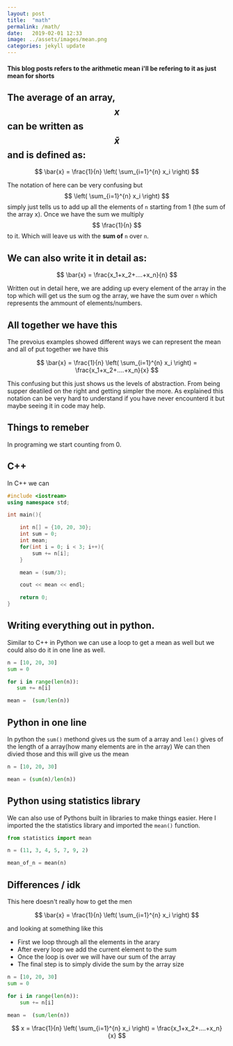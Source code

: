 ```yaml
---
layout: post
title:  "math"
permalink: /math/
date:   2019-02-01 12:33
image: ../assets/images/mean.png
categories: jekyll update
---
```



#### This blog posts refers to the arithmetic mean i'll be refering to it as just mean for shorts

## The average of an array, $$ x $$ can be written as $$ \bar{x} $$ and is defined as: 

$$ \bar{x} = \frac{1}{n} \left( \sum_{i=1}^{n} x_i \right) $$ 

The notation of here can be very confusing but $$  \left( \sum_{i=1}^{n} x_i \right)  $$ simply just tells us to
add up all the elements of `n` starting from 1 (the sum of the array x). Once we have the sum we multiply
$$ \frac{1}{n} $$ to it.  Which will leave us with the **sum of** `n` over `n`. 

## We can also write it in detail as:

$$ \bar{x} = \frac{x_1+x_2+....+x_n}{n} $$

Written out in detail here, we are adding up every element of the array in the top which will get us the sum og the array,
we have the sum over `n` which represents the ammount of elements/numbers. 


## All together we have this
The prevoius examples showed different ways we can represent the mean and all of put together we have this

$$ \bar{x} = \frac{1}{n} \left( \sum_{i=1}^{n} x_i \right) = \frac{x_1+x_2+....+x_n}{x} $$

This confusing but this just shows us the levels of abstraction. From being supper deatiled on the right and getting simpler 
the more. As explained this notation can be very hard to understand if you have never encounterd it but maybe seeing it in code may help. 


## Things to remeber
In programing we start counting from 0. 


## C++ 
In C++ we can 

~~~cpp
#include <iostream>
using namespace std;

int main(){

    int n[] = {10, 20, 30};
    int sum = 0;
    int mean;
    for(int i = 0; i < 3; i++){
        sum += n[i];
    }

    mean = (sum/3);

    cout << mean << endl;

    return 0;
}
~~~


## Writing everything out in python.
Similar to C++ in Python we can use a loop to get a mean as well but we could also do it in one line as well. 

 ~~~python
n = [10, 20, 30]
sum = 0

for i in range(len(n)):
    sum += n[i]

mean =  (sum/len(n))
 ~~~



## Python in one line
In python the `sum()` methond gives us the sum of a array and `len()` gives of the length of a array(how many elements are in the array)
We can then divied those and this will give us the mean

 ~~~python
n = [10, 20, 30]

mean = (sum(n)/len(n))

 ~~~


## Python using statistics library
We can also use of Pythons built in libraries to make things easier. Here I imported the the statistics library and imported the `mean()`
function. 

 ~~~python
from statistics import mean 

n = (11, 3, 4, 5, 7, 9, 2) 

mean_of_n = mean(n)
 ~~~


## Differences / idk

This here doesn't really how to get the men

$$ \bar{x} = \frac{1}{n} \left( \sum_{i=1}^{n} x_i \right) $$ 

and looking at something like this 

<!-- Here we can see that we have a array `n` with 3 numbers and after that we have 
some instructions on what to do.  -->
* First we loop through all the elements in the arary
* After every loop we add the current element to the sum
* Once the loop is over we will have our sum of the array
* The final step is to simply divide the sum by the array size

~~~python
n = [10, 20, 30]
sum = 0

for i in range(len(n)):
    sum += n[i]

mean =  (sum/len(n))
~~~

$$ x = \frac{1}{n} \left( \sum_{i=1}^{n} x_i \right) = \frac{x_1+x_2+....+x_n}{x} $$ 



